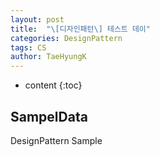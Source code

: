 ```yaml
---
layout: post
title:  "\[디자인패턴\] 테스트 데이"
categories: DesignPattern
tags: CS
author: TaeHyungK
---
```


* content
{:toc}

## SampelData
 DesignPattern Sample